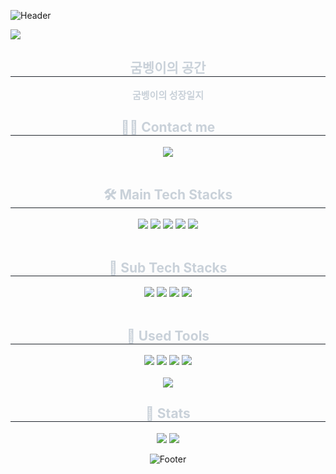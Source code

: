 
  ![Header](https://capsule-render.vercel.app/api?type=waving&color=gradient&height=180&text=hyunhye's%20github&animation=&fontColor=ffffff&fontSize=50)
  <div align= "left">
    <a href="https://hits.seeyoufarm.com"> <img src="https://hits.seeyoufarm.com/api/count/incr/badge.svg?url=https%3A%2F%2Fgithub.com%2Fhyunhyeee%2F&count_bg=%23000000&title_bg=%23000000&icon=github.svg&icon_color=%23FFFFFF&title=GitHub&edge_flat=false"/></a>
  </div> 
  <div align= "center"> 
    <h2 style="border-bottom: 1px solid #21262d; color: #c9d1d9;"> 굼벵이의 공간 </h2>  
    <div style="font-weight: 700; font-size: 15px; text-align: center; color: #c9d1d9;"> 굼벵이의 성장일지 </div> 
  </div>
  <div align= "center">
    <h2 style="border-bottom: 1px solid #21262d; color: #c9d1d9;"> 🧑‍💻 Contact me </h2>
    <div align= "center">
      <a href=mailto:way4202@gmail.com> <img src="https://img.shields.io/badge/Gmail-EA4335?style=flat&logo=Gmail&logoColor=white&link=mailto:way4202@gmail.com"> </a>
    </div>
    <br> 
  </div>
  <div align= "center">
    <h2 style="border-bottom: 1px solid #21262d; color: #c9d1d9;"> 🛠️ Main Tech Stacks </h2>
    <div style="margin: 0 auto; text-align: center;" align= "center">
      <img src="https://img.shields.io/badge/React-61DAFB?style=flat&logo=React&logoColor=white">
      <img src="https://img.shields.io/badge/Javascript-F7DF1E?style=flat&logo=Javascript&logoColor=white">
      <img src="https://img.shields.io/badge/HTML5-E34F26?style=flat&logo=HTML5&logoColor=white">
      <img src="https://img.shields.io/badge/CSS3-1572B6?style=flat&logo=CSS3&logoColor=white">
      <img src="https://img.shields.io/badge/Java-007396?style=flat&logo=Java&logoColor=white"><br/><br/>
    </div>
  </div>
  <div align= "center">
    <h2 style="border-bottom: 1px solid #21262d; color: #c9d1d9;"> 🥕 Sub Tech Stacks </h2>
    <div style="margin: 0 auto; text-align: center;" align= "center"> <img src="https://img.shields.io/badge/React-61DAFB?style=flat&logo=React&logoColor=white">
      <img src="https://img.shields.io/badge/Python-3776AB?style=flat&logo=Python&logoColor=white">
      <img src="https://img.shields.io/badge/Spring Boot-6DB33F?style=flat&logo=Spring Boot&logoColor=white">
      <img src="https://img.shields.io/badge/MySQL-4479A1?style=flat&logo=MySQL&logoColor=white"><br/><br/>
    </div>
  </div>
  <div align= "center">
    <h2 style="border-bottom: 1px solid #21262d; color: #c9d1d9;"> 👻 Used Tools </h2>
    <div style="margin: 0 auto; text-align: center;" align= "center">
      <img src="https://img.shields.io/badge/React-61DAFB?style=flat&logo=React&logoColor=white">
      <img src="https://img.shields.io/badge/Notion-000000?style=flat&logo=Notion&logoColor=white">
      <img src="https://img.shields.io/badge/Figma-F24E1E?style=flat&logo=Figma&logoColor=white">
      <img src="https://img.shields.io/badge/Github-181717?style=flat&logo=Github&logoColor=white"><br/><br/>
    </div>
  </div>
  <div align= "center">
    <a href="https://hits.seeyoufarm.com">
      <img src="https://hits.seeyoufarm.com/api/count/incr/badge.svg?url=https%3A%2F%2Fgithub.com%2Fhyunhyeee%2F&count_bg=%23000000&title_bg=%23000000&icon=github.svg&icon_color=%23FFFFFF&title=GitHub&edge_flat=false"/>
    </a>
  </div> 
  <div align= "center"> 
    <h2 style="border-bottom: 1px solid #21262d; color: #c9d1d9;"> 🏅 Stats </h2>
    <div align= "center">
      <img src="https://github-readme-stats.vercel.app/api?username=hyunhyeee&show_icons=true&theme=radical"/>
      <img src="https://github-readme-stats.vercel.app/api/top-langs/?username=hyunhyeee&layout=compact&bg_color=180,000000,00000000&title_color=ffffff&text_color=ffffff"/>
    </div> 
  <div/>
    
![Footer](https://capsule-render.vercel.app/api?type=waving&color=auto&height=150&section=footer)
